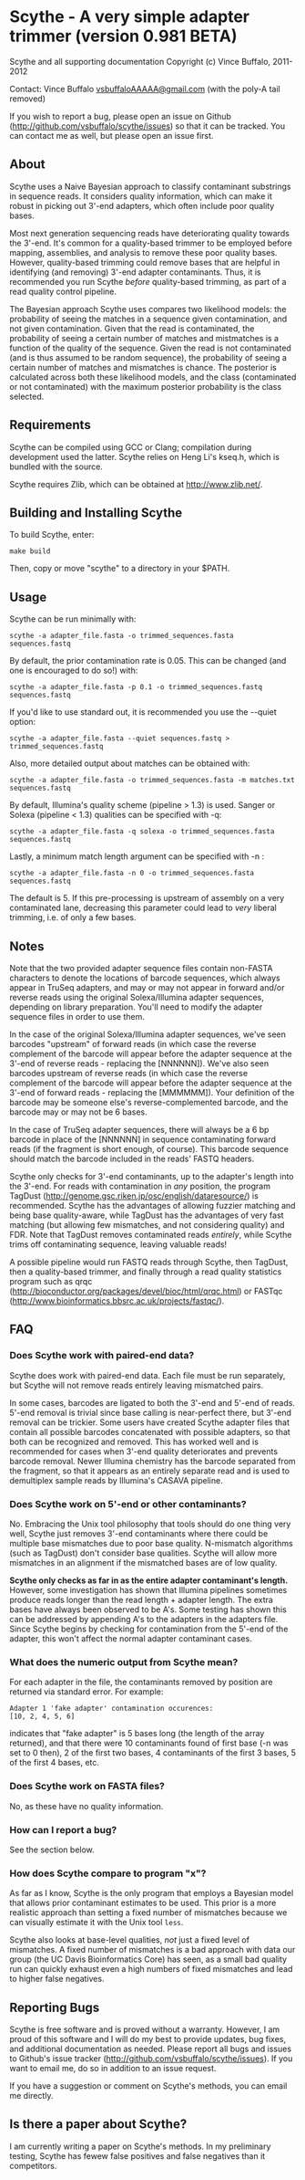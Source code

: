 # Scythe - A very simple adapter trimmer (version 0.981 BETA)

Scythe and all supporting documentation 
Copyright (c) Vince Buffalo, 2011-2012

Contact: Vince Buffalo <vsbuffaloAAAAA@gmail.com> (with the poly-A tail removed)

If you wish to report a bug, please open an issue on Github
(http://github.com/vsbuffalo/scythe/issues) so that it can be
tracked. You can contact me as well, but please open an issue first.

## About

Scythe uses a Naive Bayesian approach to classify contaminant
substrings in sequence reads. It considers quality information, which
can make it robust in picking out 3'-end adapters, which often include
poor quality bases.

Most next generation sequencing reads have deteriorating quality
towards the 3'-end. It's common for a quality-based trimmer to be
employed before mapping, assemblies, and analysis to remove these poor
quality bases. However, quality-based trimming could remove bases that
are helpful in identifying (and removing) 3'-end adapter
contaminants. Thus, it is recommended you run Scythe *before*
quality-based trimming, as part of a read quality control pipeline.

The Bayesian approach Scythe uses compares two likelihood models: the
probability of seeing the matches in a sequence given contamination,
and not given contamination. Given that the read is contaminated, the
probability of seeing a certain number of matches and mistmatches is a
function of the quality of the sequence. Given the read is not
contaminated (and is thus assumed to be random sequence), the
probability of seeing a certain number of matches and mismatches is
chance. The posterior is calculated across both these likelihood
models, and the class (contaminated or not contaminated) with the
maximum posterior probability is the class selected.

## Requirements

Scythe can be compiled using GCC or Clang; compilation during
development used the latter. Scythe relies on Heng Li's kseq.h, which
is bundled with the source.

Scythe requires Zlib, which can be obtained at <http://www.zlib.net/>.

## Building and Installing Scythe

To build Scythe, enter:

    make build

Then, copy or move "scythe" to a directory in your $PATH.

## Usage

Scythe can be run minimally with:

    scythe -a adapter_file.fasta -o trimmed_sequences.fasta sequences.fastq

By default, the prior contamination rate is 0.05. This can be changed
(and one is encouraged to do so!) with:

    scythe -a adapter_file.fasta -p 0.1 -o trimmed_sequences.fastq sequences.fastq

If you'd like to use standard out, it is recommended you use the
--quiet option:

    scythe -a adapter_file.fasta --quiet sequences.fastq > trimmed_sequences.fastq

Also, more detailed output about matches can be obtained with:

    scythe -a adapter_file.fasta -o trimmed_sequences.fasta -m matches.txt sequences.fastq

By default, Illumina's quality scheme (pipeline > 1.3) is used. Sanger
or Solexa (pipeline < 1.3) qualities can be specified with -q:

    scythe -a adapter_file.fasta -q solexa -o trimmed_sequences.fasta sequences.fastq

Lastly, a minimum match length argument can be specified with -n <integer>:

    scythe -a adapter_file.fasta -n 0 -o trimmed_sequences.fasta sequences.fastq

The default is 5. If this pre-processing is upstream of assembly on a
very contaminated lane, decreasing this parameter could lead to *very*
liberal trimming, i.e. of only a few bases. 

## Notes

Note that the two provided adapter sequence files contain non-FASTA
characters to denote the locations of barcode sequences, which always
appear in TruSeq adapters, and may or may not appear in forward and/or
reverse reads using the original Solexa/Illumina adapter sequences,
depending on library preparation. You'll need to modify the adapter
sequence files in order to use them.

In the case of the original Solexa/Illumina adapter sequences, we've seen
barcodes "upstream" of forward reads (in which case the reverse complement
of the barcode will appear before the adapter sequence at the 3'-end of 
reverse reads - replacing the [NNNNNN]). We've also seen barcodes upstream 
of reverse reads (in which case the reverse complement of the barcode will 
appear before the adapter sequence at the 3'-end of forward reads - 
replacing the [MMMMMM]). Your definition of the barcode may be someone
else's reverse-complemented barcode, and the barcode may or may not be 6
bases.

In the case of TruSeq adapter sequences, there will always be a 6 bp
barcode in place of the [NNNNNN] in sequence contaminating forward reads
(if the fragment is short enough, of course). This barcode sequence should
match the barcode included in the reads' FASTQ headers.

Scythe only checks for 3'-end contaminants, up to the adapter's length
into the 3'-end. For reads with contamination in *any* position, the
program TagDust (<http://genome.gsc.riken.jp/osc/english/dataresource/>)
is recommended. Scythe has the advantages of allowing fuzzier matching
and being base quality-aware, while TagDust has the advantages of very
fast matching (but allowing few mismatches, and not considering
quality) and FDR. Note that TagDust removes contaminated reads *entirely*,
while Scythe trims off contaminating sequence, leaving valuable reads!

A possible pipeline would run FASTQ reads through Scythe, then
TagDust, then a quality-based trimmer, and finally through a read
quality statistics program such as qrqc
(<http://bioconductor.org/packages/devel/bioc/html/qrqc.html>) or FASTqc
(<http://www.bioinformatics.bbsrc.ac.uk/projects/fastqc/>).

## FAQ 

### Does Scythe work with paired-end data?

Scythe does work with paired-end data. Each file must be run
separately, but Scythe will not remove reads entirely leaving
mismatched pairs.

In some cases, barcodes are ligated to both the 3'-end and 5'-end of
reads. 5'-end removal is trivial since base calling is near-perfect
there, but 3'-end removal can be trickier. Some users have created
Scythe adapter files that contain all possible barcodes concatenated
with possible adapters, so that both can be recognized and
removed. This has worked well and is recommended for cases when 3'-end
quality deteriorates and prevents barcode removal. Newer Illumina
chemistry has the barcode separated from the fragment, so that it
appears as an entirely separate read and is used to demultiplex sample
reads by Illumina's CASAVA pipeline.

### Does Scythe work on 5'-end or other contaminants?

No. Embracing the Unix tool philosophy that tools should do one thing
very well, Scythe just removes 3'-end contaminants where there could
be multiple base mismatches due to poor base quality. N-mismatch
algorithms (such as TagDust) don't consider base qualities. Scythe
will allow more mismatches in an alignment if the mismatched bases are
of low quality.

**Scythe only checks as far in as the entire adapter contaminant's
length.** However, some investigation has shown that Illumina
pipelines sometimes produce reads longer than the read length +
adapter length. The extra bases have always been observed to be
A's. Some testing has shown this can be addressed by appending A's to
the adapters in the adapters file. Since Scythe begins by checking for
contamination from the 5'-end of the adapter, this won't affect the
normal adapter contaminant cases.

### What does the numeric output from Scythe mean?

For each adapter in the file, the contaminants removed by position are
returned via standard error. For example:

    Adapter 1 'fake adapter' contamination occurences:
    [10, 2, 4, 5, 6]

indicates that "fake adapter" is 5 bases long (the length of the array
returned), and that there were 10 contaminants found of first base (-n
was set to 0 then), 2 of the first two bases, 4 contaminants of the
first 3 bases, 5 of the first 4 bases, etc.

### Does Scythe work on FASTA files?

No, as these have no quality information.

### How can I report a bug? 

See the section below.

### How does Scythe compare to program "x"?

As far as I know, Scythe is the only program that employs a Bayesian
model that allows prior contaminant estimates to be used. This prior
is a more realistic approach than setting a fixed number of mismatches
because we can visually estimate it with the Unix tool `less`.

Scythe also looks at base-level qualities, *not* just a fixed level of
mismatches. A fixed number of mismatches is a bad approach with data
our group (the UC Davis Bioinformatics Core) has seen, as a small bad
quality run can quickly exhaust even a high numbers of fixed
mismatches and lead to higher false negatives.

## Reporting Bugs

Scythe is free software and is proved without a warranty. However, I
am proud of this software and I will do my best to provide updates,
bug fixes, and additional documentation as needed. Please report all
bugs and issues to Github's issue tracker
(http://github.com/vsbuffalo/scythe/issues). If you want to email me,
do so in addition to an issue request.

If you have a suggestion or comment on Scythe's methods, you can email
me directly.

## Is there a paper about Scythe?

I am currently writing a paper on Scythe's methods. In my preliminary
testing, Scythe has fewew false positives and false negatives than
it competitors.